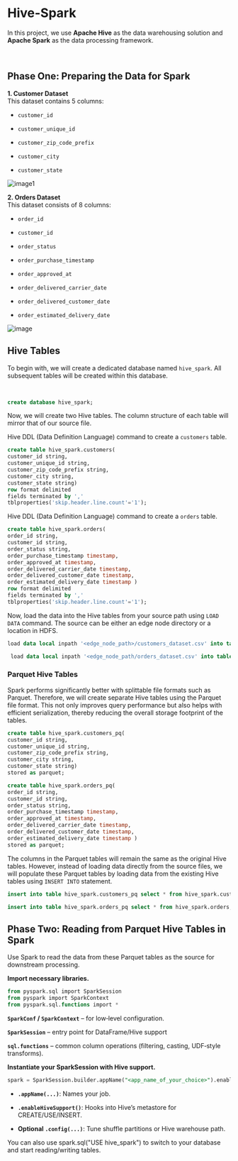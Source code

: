 # Hive-Spark
<p>In this project, we use <strong data-start="119" data-end="134">Apache Hive</strong> as the data warehousing solution and <strong data-start="172" data-end="188">Apache Spark</strong> as the data processing framework.</p>
<p><strong>&nbsp;</strong></p>
<h2>Phase One: Preparing the Data for Spark</h2>
<p class="" data-start="131" data-end="189"><strong data-start="131" data-end="154">1. Customer Dataset</strong><br data-start="154" data-end="157" />This dataset contains 5 columns:</p>
<ul data-start="191" data-end="303">
<li class="" data-start="191" data-end="208">
<p class="" data-start="193" data-end="208"><code data-start="193" data-end="206">customer_id</code></p>
</li>
<li class="" data-start="209" data-end="233">
<p class="" data-start="211" data-end="233"><code data-start="211" data-end="231">customer_unique_id</code></p>
</li>
<li class="" data-start="234" data-end="264">
<p class="" data-start="236" data-end="264"><code data-start="236" data-end="262">customer_zip_code_prefix</code></p>
</li>
<li class="" data-start="265" data-end="284">
<p class="" data-start="267" data-end="284"><code data-start="267" data-end="282">customer_city</code></p>
</li>
<li class="" data-start="285" data-end="303">
<p class="" data-start="287" data-end="303"><code data-start="287" data-end="303">customer_state</code></p>
</li>
</ul>

![image1](https://github.com/user-attachments/assets/a8784c06-4cb1-4249-956b-143d24c12e24)


<p class="" data-start="305" data-end="364"><strong data-start="305" data-end="326">2. Orders Dataset</strong><br data-start="326" data-end="329" />This dataset consists of 8 columns:</p>
<ul data-start="366" data-end="577">
<li class="" data-start="366" data-end="380">
<p class="" data-start="368" data-end="380"><code data-start="368" data-end="378">order_id</code></p>
</li>
<li class="" data-start="381" data-end="398">
<p class="" data-start="383" data-end="398"><code data-start="383" data-end="396">customer_id</code></p>
</li>
<li class="" data-start="399" data-end="417">
<p class="" data-start="401" data-end="417"><code data-start="401" data-end="415">order_status</code></p>
</li>
<li class="" data-start="418" data-end="448">
<p class="" data-start="420" data-end="448"><code data-start="420" data-end="446">order_purchase_timestamp</code></p>
</li>
<li class="" data-start="449" data-end="472">
<p class="" data-start="451" data-end="472"><code data-start="451" data-end="470">order_approved_at</code></p>
</li>
<li class="" data-start="473" data-end="507">
<p class="" data-start="475" data-end="507"><code data-start="475" data-end="505">order_delivered_carrier_date</code></p>
</li>
<li class="" data-start="508" data-end="543">
<p class="" data-start="510" data-end="543"><code data-start="510" data-end="541">order_delivered_customer_date</code></p>
</li>
<li class="" data-start="544" data-end="577">
<p class="" data-start="546" data-end="577"><code data-start="546" data-end="577">order_estimated_delivery_date</code></p>
</li>
</ul>

![image](https://github.com/user-attachments/assets/776602b6-e372-49bf-8c2d-fd8a32555d4c)


## Hive Tables
<p>To begin with, we will create a dedicated database named <code data-start="320" data-end="332">hive_spark</code>. All subsequent tables will be created within this database.</p>
<p>&nbsp;</p>

```sql
create database hive_spark;
 ```

<p>Now, we will create two Hive tables. The column structure of each table will mirror that of our source file.</p>

<p>Hive DDL (Data Definition Language) command to create a <code data-start="82" data-end="92">customers</code> table.</p>

```sql
create table hive_spark.customers(
customer_id string,
customer_unique_id string,
customer_zip_code_prefix string,
customer_city string,
customer_state string)
row format delimited
fields terminated by ','
tblproperties('skip.header.line.count'='1');
```

<p>Hive DDL (Data Definition Language) command to create a <code data-start="82" data-end="92">orders</code> table.</p>

```sql
create table hive_spark.orders(
order_id string,
customer_id string,
order_status string,
order_purchase_timestamp timestamp,
order_approved_at timestamp,
order_delivered_carrier_date timestamp,
order_delivered_customer_date timestamp,
order_estimated_delivery_date timestamp )
row format delimited
fields terminated by ','
tblproperties('skip.header.line.count'='1');
```
<p>Now, load the data into the Hive tables from your source path using <code data-start="82" data-end="92">LOAD DATA</code> command. The source can be either an edge node directory or a location in HDFS.</p>

```sql
load data local inpath '<edge_node_path>/customers_dataset.csv' into table hive_spark.customers;
```

```sql
 load data local inpath '<edge_node_path/orders_dataset.csv' into table hive_spark.orders;
```
### Parquet Hive Tables

<p>Spark performs significantly better with splittable file formats such as Parquet. Therefore, we will create separate Hive tables using the Parquet file format. This not only improves query performance but also helps with efficient serialization, thereby reducing the overall storage footprint of the tables.</p>

```sql
create table hive_spark.customers_pq(
customer_id string,
customer_unique_id string,
customer_zip_code_prefix string,
customer_city string,
customer_state string)
stored as parquet;
```

```sql
create table hive_spark.orders_pq(
order_id string,
customer_id string,
order_status string,
order_purchase_timestamp timestamp,
order_approved_at timestamp,
order_delivered_carrier_date timestamp,
order_delivered_customer_date timestamp,
order_estimated_delivery_date timestamp )
stored as parquet;
```
<p>The columns in the Parquet tables will remain the same as the original Hive tables. However, instead of loading data directly from the source files, we will populate these Parquet tables by loading data from the existing Hive tables using <code data-start="82" data-end="92">INSERT INTO</code> statement.</p>

```sql
insert into table hive_spark.customers_pq select * from hive_spark.customers;
```

```sql
insert into table hive_spark.orders_pq select * from hive_spark.orders;
```
<h2>Phase Two: Reading from Parquet Hive Tables in Spark</h2>
<p>Use Spark to read the data from these Parquet tables as the source for downstream processing.</p>
<p><strong>Import necessary libraries.</strong></p>

```sql
from pyspark.sql import SparkSession
from pyspark import SparkContext
from pyspark.sql.functions import *
```

<p><strong data-start="491" data-end="523"><code data-start="493" data-end="504">SparkConf</code> / <code data-start="507" data-end="521">SparkContext</code></strong> &ndash; for low‑level configuration.</p>
<p><strong data-start="576" data-end="594"><code data-start="578" data-end="592">SparkSession</code></strong> &ndash; entry point for DataFrame/Hive support</p>
<p><strong data-start="736" data-end="755"><code data-start="738" data-end="753">sql.functions</code></strong> &ndash; common column operations (filtering, casting, UDF‑style transforms).</p>


<p><strong>Instantiate your SparkSession with Hive support.</strong></p>

```sql
spark = SparkSession.builder.appName("<app_name_of_your_choice>").enableHiveSupport().getOrCreate()
```

<ul>
<li class="" data-start="427" data-end="467">
<p class="" data-start="429" data-end="467"><strong data-start="429" data-end="448"><code data-start="431" data-end="446">.appName(...)</code></strong>: Names your job.</p>
</li>
<li class="" data-start="468" data-end="550">
<p class="" data-start="470" data-end="550"><strong data-start="470" data-end="496"><code data-start="472" data-end="494">.enableHiveSupport()</code></strong>: Hooks into Hive&rsquo;s metastore for CREATE/USE/INSERT.</p>
</li>
<li class="" data-start="551" data-end="631">
<p class="" data-start="553" data-end="631"><strong data-start="553" data-end="580">Optional <code data-start="564" data-end="578">.config(...)</code></strong>: Tune shuffle partitions or Hive warehouse path.</p>
</li>
</ul>
You can also use spark.sql("USE hive_spark") to switch to your database and start reading/writing tables.
